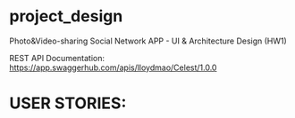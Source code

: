 # project_design
Photo&amp;Video-sharing Social Network APP -  UI &amp; Architecture Design (HW1)

REST API Documentation:
https://app.swaggerhub.com/apis/lloydmao/Celest/1.0.0

# USER STORIES:
